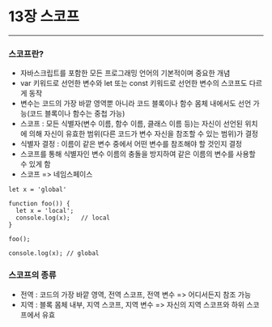 # 13장 스코프

---

### 스코프란?

* 자바스크립트를 포함한 모든 프로그래밍 언어의 기본적이며 중요한 개념
* var 키워드로 선언한 변수와 let 또는 const 키워드로 선언한 변수의 스코프도 다르게 동작
* 변수는 코드의 가장 바깥 영역뿐 아니라 코드 블록이나 함수 몸체 내에서도 선언 가능(코드 블록이나 함수는 중첩 가능)
* 스코프 : 모든 식별자(변수 이름, 함수 이름, 클래스 이름 등)는 자신이 선언된 위치에 의해 자신이 유효한 범위(다른 코드가 변수 자신을 참조할 수 있는 범위)가 결정
* 식별자 결정 : 이름이 같은 변수 중에서 어떤 변수를 참조해야 할 것인지 결정
* 스코프를 통해 식별자인 변수 이름의 충돌을 방지하여 같은 이름의 변수를 사용할 수 있게 함
* 스코프 => 네임스페이스

```
let x = 'global'

function foo()) {
  let x = 'local';
  console.log(x);   // local
}

foo();

console.log(x); // global
```

### 스코프의 종류

* 전역 : 코드의 가장 바깥 영역, 전역 스코프, 전역 변수 => 어디서든지 참조 가능
* 지역 : 블록 몸체 내부, 지역 스코프, 지역 변수 => 자신의 지역 스코프와 하위 스코프에서 유효